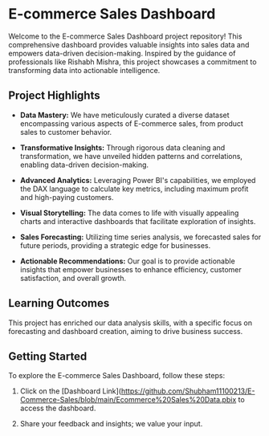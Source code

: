 # E-commerce Sales Dashboard

Welcome to the E-commerce Sales Dashboard project repository! This comprehensive dashboard provides valuable insights into sales data and empowers data-driven decision-making. Inspired by the guidance of professionals like Rishabh Mishra, this project showcases a commitment to transforming data into actionable intelligence.

## Project Highlights

- **Data Mastery:** We have meticulously curated a diverse dataset encompassing various aspects of E-commerce sales, from product sales to customer behavior.

- **Transformative Insights:** Through rigorous data cleaning and transformation, we have unveiled hidden patterns and correlations, enabling data-driven decision-making.

- **Advanced Analytics:** Leveraging Power BI's capabilities, we employed the DAX language to calculate key metrics, including maximum profit and high-paying customers.

- **Visual Storytelling:** The data comes to life with visually appealing charts and interactive dashboards that facilitate exploration of insights.

- **Sales Forecasting:** Utilizing time series analysis, we forecasted sales for future periods, providing a strategic edge for businesses.

- **Actionable Recommendations:** Our goal is to provide actionable insights that empower businesses to enhance efficiency, customer satisfaction, and overall growth.

## Learning Outcomes

This project has enriched our data analysis skills, with a specific focus on forecasting and dashboard creation, aiming to drive business success.

## Getting Started

To explore the E-commerce Sales Dashboard, follow these steps:

1. Click on the [Dashboard Link](https://github.com/Shubham11100213/E-Commerce-Sales/blob/main/Ecommerce%20Sales%20Data.pbix to access the dashboard. 

2. Share your feedback and insights; we value your input.
